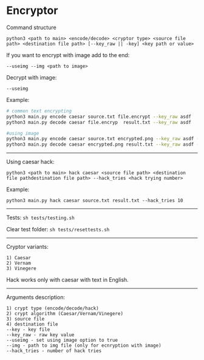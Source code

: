 # Encryptor

Command structure

`python3 <path to main> <encode/decode> <cryptor type> <source file path> <destination file path> [--key_raw || -key] <key path or value> `

If you want to encrypt with image add to the end:

`--useimg --img <path to image>`

Decrypt with image:

`--useimg`

Example:
```bash
# common text encrypting
python3 main.py encode caesar source.txt file.encrypt --key_raw asdf
python3 main.py decode caesar file.encryp  result.txt --key_raw asdf

#using image
python3 main.py encode caesar source.txt encrypted.png --key_raw asdf --useimg --img pict.png
python3 main.py decode caesar encrypted.png result.txt --key_raw asdf --useimg
```

***

Using caesar hack:

`python3 <path to main> hack caesar <source file path> <destination file pathdestination file path> --hack_tries <hack trying number>`

Example:

`python3 main.py hack caesar source.txt result.txt --hack_tries 10`

***

Tests:
`sh tests/testing.sh`

Clear test folder:
`sh tests/resettests.sh`

***

Cryptor variants:
```text
1) Caesar
2) Vernam
3) Vinegere
```

Hack works only with caesar with text in English.

***

Arguments description:
```text
1) crypt type (encode/decode/hack)
2) crypt algorithm (Caesar/Vernam/Vinegere)
3) source file
4) destination file
--key - key file
--key_raw - raw key value
--useimg - set using image option to true
--img - path to img file (only for ecnryption with image)
--hack_tries - number of hack tries
```
